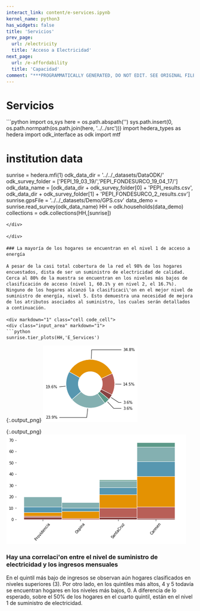 ```yaml
---
interact_link: content/e-services.ipynb
kernel_name: python3
has_widgets: false
title: 'Servicios'
prev_page:
  url: /electricity
  title: 'Acceso a Electricidad'
next_page:
  url: /e-affordability
  title: 'Capacidad'
comment: "***PROGRAMMATICALLY GENERATED, DO NOT EDIT. SEE ORIGINAL FILES IN /content***"
---
```


# Servicios

<div markdown="1" class="cell code_cell">
<div class="input_area" markdown="1">
```python
import os,sys
here = os.path.abspath('')
sys.path.insert(0, os.path.normpath(os.path.join(here, '../../src')))
import hedera_types as hedera
import odk_interface as odk
import mtf

# institution data
sunrise = hedera.mfi(1)
odk_data_dir = '../../_datasets/DataODK/'
odk_survey_folder = ['PEPI_19_03_19/','PEPI_FONDESURCO_19_04_17/']
odk_data_name = [odk_data_dir + odk_survey_folder[0] + 'PEPI_results.csv',
                 odk_data_dir + odk_survey_folder[1] + 
                 'PEPI_FONDESURCO_2_results.csv']
sunrise.gpsFile = '../../_datasets/Demo/GPS.csv'
data_demo = sunrise.read_survey(odk_data_name)
HH = odk.households(data_demo)
collections = odk.collections(HH,[sunrise])
```
</div>

</div>

### La mayoría de los hogares se encuentran en el nivel 1 de acceso a energía

A pesar de la casi total cobertura de la red el 98% de los hogares encuestados, dista de ser un suministro de electricidad de calidad. Cerca al 80% de la muestra se encuentran en los niveles más bajos de clasificación de acceso (nivel 1, 60.1% y en nivel 2, el 16.7%). Ninguno de los hogares alcanzó la clasificaci\'on en el mejor nivel de suministro de energía, nivel 5. Esto demuestra una necesidad de mejora de los atributos asociados al suministro, los cuales serán detallados a continuación.

<div markdown="1" class="cell code_cell">
<div class="input_area" markdown="1">
```python
sunrise.tier_plots(HH,'E_Services')
```
</div>

<div class="output_wrapper" markdown="1">
<div class="output_subarea" markdown="1">

{:.output_png}
![png](images/e-services_4_0.png)

</div>
</div>
<div class="output_wrapper" markdown="1">
<div class="output_subarea" markdown="1">

{:.output_png}
![png](images/e-services_4_1.png)

</div>
</div>
</div>

### Hay una correlaci\'on entre el nivel de suministro de electricidad y los ingresos mensuales

En el quintil más bajo de ingresos se observan aún hogares clasificados en niveles superiores (3). Por otro lado, en los quintiles más altos, 4 y 5 todavía se encuentran hogares en los niveles más bajos, 0. A diferencia de lo esperado, sobre el 50% de los hogares en el cuarto quintil, están en el nivel 1 de suministro de electricidad.
